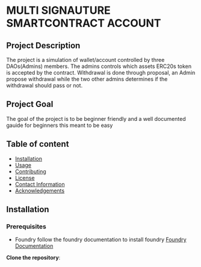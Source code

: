# MULTI SIGNAUTURE SMARTCONTRACT ACCOUNT

## Project Description

The project is a simulation of wallet/account controlled by three DAOs(Admins) members. The admins controls which assets ERC20s token is accepted by the contract. Withdrawal is done through proposal, an Admin propose withdrawal while the two other admins determines if the withdrawal should pass or not.

## Project Goal

The goal of the project is to be beginner friendly and a well documented gauide for beginners this meant to be easy

## Table of content

- [Installation](#installation)
- [Usage](#usage)
- [Contributing](#contributing)
- [License](#license)
- [Contact Information](#contact-information)
- [Acknowledgements](#acknowledgements)

## Installation

### Prerequisites

- Foundry
follow the foundry documentation to install foundry [Foundry Documentation](https://book.getfoundry.sh/)

**Clone the repository**: 
```sh git clone https://github.com/OxSmartBlock/MultiSignatureContract.git
  